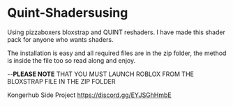 # Quint-Shadersusing

Using pizzaboxers bloxstrap and QUINT reshaders. I have made this shader pack for anyone who wants shaders.

The installation is easy and all required files are in the zip folder, the method is inside the file too so read along and enjoy.

--**PLEASE NOTE** THAT YOU MUST LAUNCH ROBLOX FROM THE BLOXSTRAP FILE IN THE ZIP FOLDER

Kongerhub Side Project https://discord.gg/EYJSGhHmbE
